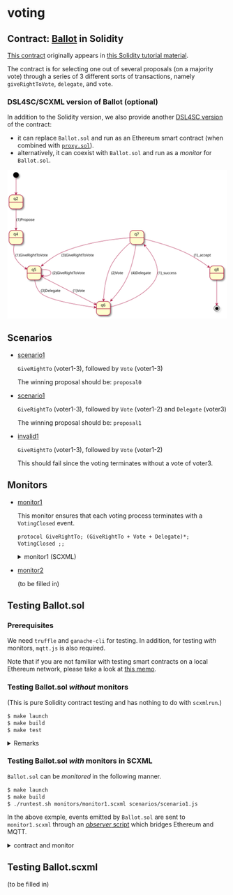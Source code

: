 # voting

## Contract: [Ballot](contracts/Ballot.sol) in Solidity

[This contract](contracts/Ballot.sol) originally appears in [this Solidity tutorial material](https://solidity.readthedocs.io/en/v0.4.24/solidity-by-example.html#voting).

The contract is for selecting one out of several proposals (on a majority vote)
through a series of 3 different sorts of transactions, namely
`giveRightToVote`, `delegate`, and `vote`.

### DSL4SC/SCXML version of Ballot (optional)

In addition to the Solidity version,
we also provide another [DSL4SC version](contracts/Ballot.rules) of the contract:

- it can replace `Ballot.sol` and run as an Ethereum smart contract (when combined with [`proxy.sol`](contracts/proxy.sol)).
- alternatively, it can coexist with `Ballot.sol` and run as a _monitor_ for `Ballot.sol`.

![Ballot (SCXML)](contracts/Ballot.svg?sanitize=true)

## Scenarios

- [scenario1](scenarios/scenario1.js)

  `GiveRightTo` (voter1-3), followed by `Vote` (voter1-3)

  The winning proposal should be: `proposal0`

- [scenario1](scenarios/scenario2.js)

  `GiveRightTo` (voter1-3), followed by `Vote` (voter1-2) and `Delegate` (voter3)

  The winning proposal should be: `proposal1`

- [invalid1](scenarios/invalid1.js)

  `GiveRightTo` (voter1-3), followed by `Vote` (voter1-2)

  This should fail since the voting terminates without a vote of voter3.

## Monitors

- [monitor1](monitors/monitor1.rules)

  This monitor ensures that each voting process terminates with a `VotingClosed` event.

  ```
  protocol GiveRightTo; (GiveRightTo + Vote + Delegate)*; VotingClosed ;;
  ```

  <details>
    <summary>monitor1 (SCXML)</summary>
    <div><img src="monitors/monitor1.svg?sanitize=true"/></div>
  </details>

- [monitor2](monitors/monitor2.rules)

  (to be filled in)

## Testing Ballot.sol

### Prerequisites

We need `truffle` and `ganache-cli` for testing.
In addition, for testing _with_ monitors, `mqtt.js` is also required.

Note that if you are not familiar with testing smart contracts on a local Ethereum network,
please take a look at [this memo](../../docs/ethereum.md).

### Testing Ballot.sol _without_ monitors

(This is pure Solidity contract testing and has nothing to do with `scxmlrun`.)

```
$ make launch  
$ make build  
$ make test
```

<details>
  <summary>Remarks</summary>
  <div>
    <ul>
      <li>`make launch` launches `ganache`, a local Ethereum network</li>
      <li>`make build` compiles and deploys `Ballot.sol`</li>
      <li>`make test` run test cases using `web3.js`</li>
    </ul?
  </div>
</details>

### Testing Ballot.sol _with_ monitors in SCXML

`Ballot.sol` can be _monitored_ in the following manner.

```
$ make launch  
$ make build  
$ ./runtest.sh monitors/monitor1.scxml scenarios/scenario1.js
```

In the above exmple,
events emitted by `Ballot.sol` are
sent to `monitor1.scxml` through
an [_observer_ script](monitors/observer.js)
which bridges Ethereum and MQTT.

<details>
  <summary>contract and monitor</summary>
  <div><img src="monitors/observer.png"/></div>
</details>

## Testing Ballot.scxml

(to be filled in)
